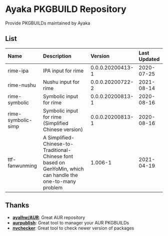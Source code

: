 # Ayaka PKGBUILD Repository

Provide PKGBUILDs maintained by Ayaka

## List

| Name | Description | Version | Last Updated |
| :- | :- | :- | :- |
| rime-ipa | IPA input for rime | 0.0.0.20200413-1 | 2020-07-25 |
| rime-nushu | Nushu input for rime | 0.0.0.20200722-2 | 2021-08-14 |
| rime-symbolic | Symbolic input for rime | 0.0.0.20200813-1 | 2020-08-16 |
| rime-symbolic-simp | Symbolic input for rime (Simplified Chinese version) | 0.0.0.20200813-1 | 2020-08-16 |
| ttf-fanwunming | A Simplified-Chinese-to-Traditional-Chinese font based on GenYoMin, which can handle the one-to-many problem | 1.006-1 | 2021-04-19 |

## Thanks

- **[ayalhw/AUR](https://github.com/ayalhw/AUR)**: Great AUR repository
- **[aurpublish](https://github.com/eli-schwartz/aurpublish)**: Great tool to manager your AUR PKGBUILDs
- **[nvchecker](https://github.com/lilydjwg/nvchecker)**: Great tool to check newer version of packages
